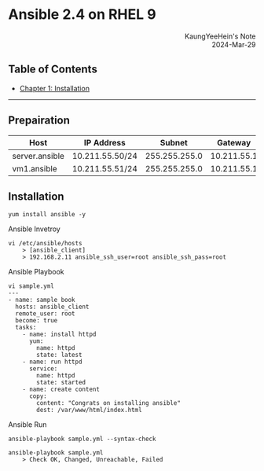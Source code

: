 # Ansible 2.4 on RHEL 9

<div style="text-align: right;">KaungYeeHein's Note<br/>2024-Mar-29</div>

## Table of Contents
- [Chapter 1: Installation](#chapter-1-installation-setup)

---

## Prepairation

| Host           | IP Address      | Subnet        | Gateway     | DNS             |
|----------------|-----------------|---------------|-------------|----------------|
| server.ansible | 10.211.55.50/24 | 255.255.255.0 | 10.211.55.1 | 8.8.8.8,8.8.4.4 |
| vm1.ansible    | 10.211.55.51/24 | 255.255.255.0 | 10.211.55.1 | 8.8.8.8,8.8.4.4 |

## Installation

```SHELL
yum install ansible -y
```

Ansible Invetroy
```SHELL
vi /etc/ansible/hosts
	> [ansible_client]
	> 192.168.2.11 ansible_ssh_user=root ansible_ssh_pass=root
```

Ansible Playbook
```SHELL
vi sample.yml
---
- name: sample book
  hosts: ansible_client
  remote_user: root
  become: true
  tasks:
  	- name: install httpd
  	  yum:
  	  	name: httpd
  	  	state: latest
  	- name: run httpd
  	  service:
  	  	name: httpd
  	  	state: started
  	- name: create content
  	  copy:
  	  	content: "Congrats on installing ansible"
  	  	dest: /var/www/html/index.html
```

Ansible Run
```SHELL
ansible-playbook sample.yml --syntax-check

ansible-playbook sample.yml
	> Check OK, Changed, Unreachable, Failed
```
	